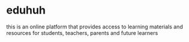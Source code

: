 # eduhuh

this is an online platform that provides access to learning materials and resources for students, teachers, parents and future learners

